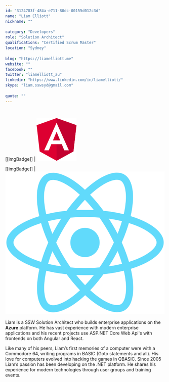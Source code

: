 ```yaml
---
id: "3124783f-484a-e711-80dc-00155d012c3d"
name: "Liam Elliott"
nickname: ""

category: "Developers"
role: "Solution Architect"
qualifications: "Certified Scrum Master"
location: "Sydney"

blog: "https://liamelliott.me"
website: ""
facebook: ""
twitter: "liamelliott_au"
linkedin: "https://www.linkedin.com/in/liamelliott/"
skype: "liam.sswsyd@gmail.com"

quote: ""
---
```


<br/>

[[imgBadge]]
| ![angular.png](../badges/angular-logo.png)

[[imgBadge]]
| ![react.png](../badges/react-logo.png)

Liam is a SSW Solution Architect who builds enterprise applications on the **Azure** platform. He has vast experience with modern enterprise applications and his recent projects use ASP.NET Core Web Api's with frontends on both Angular and React.

Like many of his peers, Liam’s first memories of a computer were with a Commodore 64, writing programs in BASIC (Goto statements and all). His love for computers evolved into hacking the games in QBASIC. Since 2005 Liam’s passion has been developing on the .NET platform. He shares his experience for modern technologies through user groups and training events.

